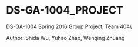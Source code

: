 # DS-GA-1004_PROJECT

DS-GA-1004 Spring 2016 Group Project, Team 404\\

Author: Shida Wu, Yuhao Zhao, Wenqing Zhuang

